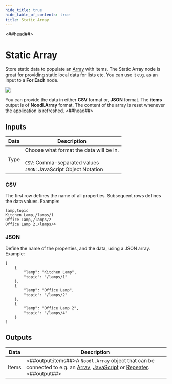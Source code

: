 ```yaml
---
hide_title: true
hide_table_of_contents: true
title: Static Array
---
```


<##head##>

# Static Array

Store static data to populate an [Array](/nodes/data/array/array-node) with items. The Static Array node is great for providing static local data for lists etc. You can use it e.g. as an input to a **For Each** node.

<div className="ndl-image-with-background l">

![](nodes/data/array/static-array/static-array-1.png)

</div>

You can provide the data in either **CSV** format or, **JSON** format. The **items** output is of **Noodl.Array** format. The content of the array is reset whenever the application is refreshed.
<##head##>

## Inputs

| Data                                   | Description                                                                                                           |
| -------------------------------------- | --------------------------------------------------------------------------------------------------------------------- |
| <span className="ndl-data">Type</span> | Choose what format the data will be in.<br/><br/>`CSV`: Comma-separated values<br/>`JSON`: JavaScript Object Notation |

### CSV

The first row defines the name of all properties. Subsequent rows defines the data values.
Example:

    lamp,topic
    Kitchen Lamp,/lamps/1
    Office Lamp,/lamps/2
    Office Lamp 2,/lamps/4

### JSON

Define the name of the properties, and the data, using a JSON array.
Example:

    [
        {
            "lamp": "Kitchen Lamp",
            "topic": "/lamps/1"
        },
        {
            "lamp": "Office Lamp",
            "topic": "/lamps/2"
        },
        {
            "lamp": "Office Lamp 2",
            "topic": "/lamps/4"
        }
    ]

## Outputs

| Data                                    | Description                                                                                                                                                                                                                   |
| --------------------------------------- | ----------------------------------------------------------------------------------------------------------------------------------------------------------------------------------------------------------------------------- |
| <span className="ndl-data">Items</span> | <##output:items##>A `Noodl.Array` object that can be connected to e.g. an [Array](/nodes/data/array/array-node), [JavaScript](/docs/guides/business-logic/javascript) or [Repeater](/nodes/ui-controls/repeater).<##output##> |
